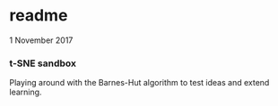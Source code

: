 readme
================
1 November 2017

### t-SNE sandbox

Playing around with the Barnes-Hut algorithm to test ideas and extend learning.
